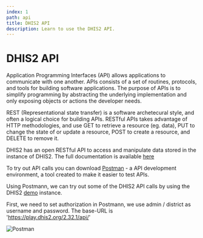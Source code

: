 ```yaml
---
index: 1
path: api
title: DHIS2 API
description: Learn to use the DHIS2 API.
---
```


# DHIS2 API

Application Programming Interfaces (API) allows applications to communicate with one another. APIs consists of a set of routines, protocols, and tools for building software applications. The purpose of APIs is to simplify programming by abstracting the underlying implementation and only exposing objects or actions the developer needs.


REST (Representational state transfer) is a software archetecural style, and often a logical choice for building APIs. RESTful APIs takes advantage of HTTP methodologies, and use GET to retrieve a resource (eg. data), PUT to change the state of or update a resource, POST to create a resource, and DELETE to remove it.


DHIS2 has an open RESTful API to  access and manipulate data stored in the instance of DHIS2. The full documentation is available [here](dhis2-api-doc)



To try out API calls you can download [Postman](postman) - a API development environment, a tool created to make it easier to test APIs.


Using Postmann, we can try out some of the DHIS2 API calls by using the DHIS2 [demo](dhis2-demo) instance.


First, we need to set authorization in Postmann, we use admin / district as username and password. The base-URL is 'https://play.dhis2.org/2.32.1/api/'

![Postman](postman-image)

[dhis2-api-doc]: https://docs.dhis2.org/2.22/en/developer/html/ch01.html
[postman]: https://www.getpostman.com/downloads/
[dhis2-demo]: https://play.dhis2.org/2.32.1/
[postman-image]: images/dhis2_login_postman.PNG
